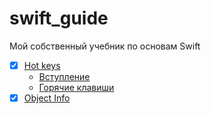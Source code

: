 # swift_guide
Мой собственный учебник по основам Swift

* [x] [Hot keys](https://github.com/riley-usagi/swift_guide/blob/master/swift_guide.playground/Pages/HotKeys.xcplaygroundpage/Contents.swift)
  * [Вступление](https://github.com/riley-usagi/swift_guide/blob/master/swift_guide.playground/Pages/HotKeys.xcplaygroundpage/Contents.swift#L5)
  * [Горячие клавиши](https://github.com/riley-usagi/swift_guide/blob/master/swift_guide.playground/Pages/HotKeys.xcplaygroundpage/Contents.swift#L5)
* [x] [Object Info](https://github.com/riley-usagi/swift_guide/blob/master/swift_guide.playground/Pages/ObjectInfo.xcplaygroundpage/Contents.swift)
